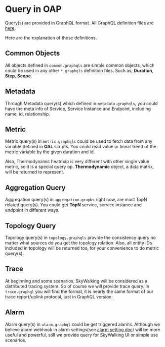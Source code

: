 # Query in OAP
Query(s) are provided in GraphQL format. All GraphQL definition files are [here](https://github.com/apache/incubator-skywalking-query-protocol).

Here are the explanation of these definitions.

## Common Objects
All objects defined in `common.graphqls` are simple common objects, which could be used in any other 
`*.graphqls` definition files. Such as, **Duration**, **Step**, **Scope**.

## Metadata
Through Metadata query(s) which defined in `metadata.graphqls`, you could have the meta info of Service, Service Instance and Endpoint, 
including name, id, relationship. 

## Metric
Metric query(s) in `metric.graphqls` could be used to fetch data from any variable defined in **OAL** scripts. 
You could read value or linear trend of the metric variable by the given duration and id.

Also, Thermodynamic heatmap is very different with other single value metric, so it is a special
query op. **Thermodynamic** object, a data matrix, will be returned to represent.

## Aggregation Query
Aggregation query(s) in `aggregation.graphs` right now, are most TopN related query(s). You could 
get **TopN** service, service instance and endpoint in different ways.

## Topology Query
Topology query(s) in `topology.graphqls` provide the consistency query no matter what sources do you 
get the topology relation. Also, all entity IDs included in topology will be returned too, for your 
convenience to do metric query(s).

## Trace
At beginning and some scenarios, SkyWalking will be considered as a distributed tracing system. So
of course we will provide trace query. In `trace.graphql` you will find the format, it is nearly the 
same format of our trace report/uplink protocol, just in GraphQL version. 

## Alarm
Alarm query(s) in `alarm.graphql` could be get triggered alarms. Although we believe alarm webhook
in alarm settings(see [alarm setting doc](../setup/backend/backend-alarm.md)) will be more useful
and powerful, still we provide query for SkyWalking UI or simple use scenarios.

